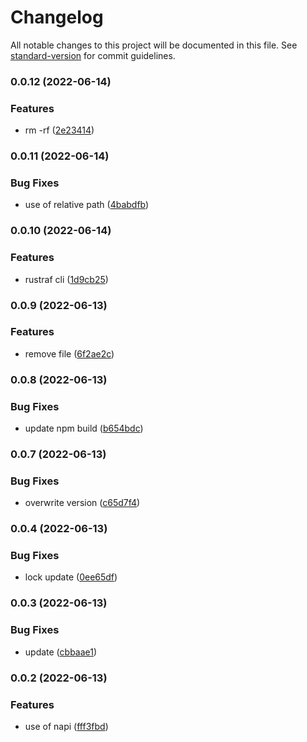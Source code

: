 # Changelog

All notable changes to this project will be documented in this file. See [standard-version](https://github.com/conventional-changelog/standard-version) for commit guidelines.

### 0.0.12 (2022-06-14)


### Features

* rm -rf ([2e23414](https://github.com/stijnvanhulle/rustraf/commit/2e23414ca7885ed28728c83e0b7c0724944bca10))

### 0.0.11 (2022-06-14)


### Bug Fixes

* use of relative path ([4babdfb](https://github.com/stijnvanhulle/rustraf/commit/4babdfbb9f53c116a9308cdc21b7ff6c018688c9))

### 0.0.10 (2022-06-14)


### Features

* rustraf cli ([1d9cb25](https://github.com/stijnvanhulle/rustraf/commit/1d9cb251eafcde7cb8e18869ba10128606b26314))

### 0.0.9 (2022-06-13)


### Features

* remove file ([6f2ae2c](https://github.com/stijnvanhulle/rustraf/commit/6f2ae2c35518c9b6436dddaa27c8c884c3f5b719))

### 0.0.8 (2022-06-13)


### Bug Fixes

* update npm build ([b654bdc](https://github.com/stijnvanhulle/rustraf/commit/b654bdc049f65eec9d9d6ca50ad1f9d67d05a945))

### 0.0.7 (2022-06-13)


### Bug Fixes

* overwrite version ([c65d7f4](https://github.com/stijnvanhulle/rustraf/commit/c65d7f4efabfbbdd5579c2249f9d38aba92b1e63))

### 0.0.4 (2022-06-13)


### Bug Fixes

* lock update ([0ee65df](https://github.com/stijnvanhulle/rustraf/commit/0ee65dfbb6612f81aca8b45369c6f9f7911c9c04))

### 0.0.3 (2022-06-13)


### Bug Fixes

* update ([cbbaae1](https://github.com/stijnvanhulle/rustraf/commit/cbbaae1bee401044c1222b7ad8b122a29b5ed886))

### 0.0.2 (2022-06-13)

### Features

- use of napi ([fff3fbd](https://github.com/stijnvanhulle/rustraf/commit/fff3fbd4be3eb518b95d4eed5503827f3c07b8d7))
